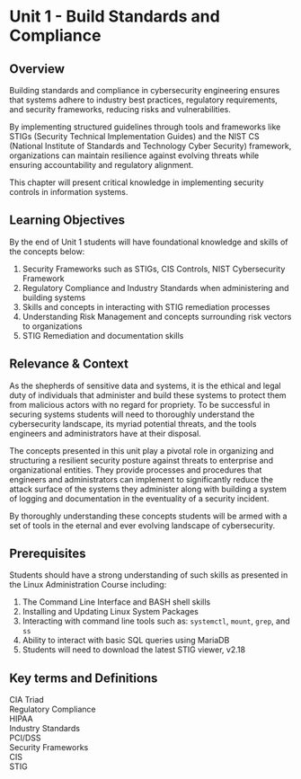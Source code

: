 # Unit 1 - Build Standards and Compliance

## Overview

Building standards and compliance in cybersecurity engineering ensures that
systems adhere to industry best practices, regulatory requirements, and
security frameworks, reducing risks and vulnerabilities.

By implementing structured guidelines through tools and frameworks like STIGs
(Security Technical Implementation Guides) and the NIST CS (National Institute
of Standards and Technology Cyber Security) framework, organizations can maintain
resilience against evolving threats while ensuring accountability and regulatory alignment.

This chapter will present critical knowledge in implementing security controls in
information systems.

## Learning Objectives

By the end of Unit 1 students will have foundational knowledge and skills of
the concepts below:

1. Security Frameworks such as STIGs, CIS Controls, NIST Cybersecurity Framework
2. Regulatory Compliance and Industry Standards when administering and building systems
3. Skills and concepts in interacting with STIG remediation processes
4. Understanding Risk Management and concepts surrounding risk vectors to organizations
5. STIG Remediation and documentation skills

## Relevance & Context

As the shepherds of sensitive data and systems, it is the ethical and legal duty of individuals
that administer and build these systems to protect them from malicious actors with no regard for
propriety. To be successful in securing systems students will need to thoroughly understand the
cybersecurity landscape, its myriad potential threats, and the tools engineers and administrators
have at their disposal.

The concepts presented in this unit play a pivotal role in organizing and structuring a resilient security
posture against threats to enterprise and organizational entities. They provide processes and procedures
that engineers and administrators can implement to significantly reduce the attack surface of the systems
they administer along with building a system of logging and documentation in the eventuality of a security
incident.

By thoroughly understanding these concepts students will be armed with a set of tools in the eternal and
ever evolving landscape of cybersecurity.

## Prerequisites

Students should have a strong understanding of such skills as presented
in the Linux Administration Course including:

1. The Command Line Interface and BASH shell skills
2. Installing and Updating Linux System Packages
3. Interacting with command line tools such as: `systemctl`, `mount`, `grep`, and `ss`
4. Ability to interact with basic SQL queries using MariaDB
5. Students will need to download the latest STIG viewer, v2.18

## Key terms and Definitions

CIA Triad  
Regulatory Compliance  
HIPAA  
Industry Standards  
PCI/DSS  
Security Frameworks  
CIS  
STIG

